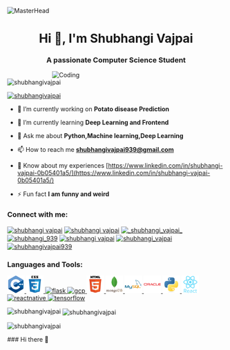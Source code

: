 ![MasterHead](https://media.tenor.com/4ryx66tWEhcAAAAd/pixel-study.gif)
<h1 align="center">Hi 👋, I'm Shubhangi Vajpai</h1>
<h3 align="center">A passionate Computer Science Student</h3>
<img align="right" alt="Coding" width="400"  src="https://mir-s3-cdn-cf.behance.net/project_modules/disp/601014116770475.6068beff4640a.gif">

<p align="left"> <img src="https://komarev.com/ghpvc/?username=shubhangivajpai&label=Profile%20views&color=0e75b6&style=flat" alt="shubhangivajpai" /> </p>

<p align="left"> <a href="https://github.com/ryo-ma/github-profile-trophy"><img src="https://github-profile-trophy.vercel.app/?username=shubhangivajpai" alt="shubhangivajpai" /></a> </p>

- 🔭 I’m currently working on **Potato disease Prediction**

- 🌱 I’m currently learning **Deep Learning and Frontend**

- 💬 Ask me about **Python,Machine learning,Deep Learning**

- 📫 How to reach me **shubhangivajpai939@gmail.com**

- 📄 Know about my experiences [https://www.linkedin.com/in/shubhangi-vajpai-0b05401a5/](https://www.linkedin.com/in/shubhangi-vajpai-0b05401a5/)

- ⚡ Fun fact **I am funny and weird**

<h3 align="left">Connect with me:</h3>
<p align="left">
<a href="https://linkedin.com/in/shubhangi vajpai" target="blank"><img align="center" src="https://raw.githubusercontent.com/rahuldkjain/github-profile-readme-generator/master/src/images/icons/Social/linked-in-alt.svg" alt="shubhangi vajpai" height="30" width="40" /></a>
<a href="https://kaggle.com/shubhangi vajpai" target="blank"><img align="center" src="https://raw.githubusercontent.com/rahuldkjain/github-profile-readme-generator/master/src/images/icons/Social/kaggle.svg" alt="shubhangi vajpai" height="30" width="40" /></a>
<a href="https://instagram.com/_shubhangi_vajpai_" target="blank"><img align="center" src="https://raw.githubusercontent.com/rahuldkjain/github-profile-readme-generator/master/src/images/icons/Social/instagram.svg" alt="_shubhangi_vajpai_" height="30" width="40" /></a>
<a href="https://www.codechef.com/users/shubhangi_939" target="blank"><img align="center" src="https://cdn.jsdelivr.net/npm/simple-icons@3.1.0/icons/codechef.svg" alt="shubhangi_939" height="30" width="40" /></a>
<a href="https://www.hackerrank.com/shubhangi vajpai" target="blank"><img align="center" src="https://raw.githubusercontent.com/rahuldkjain/github-profile-readme-generator/master/src/images/icons/Social/hackerrank.svg" alt="shubhangi vajpai" height="30" width="40" /></a>
<a href="https://www.leetcode.com/shubhangi_vajpai" target="blank"><img align="center" src="https://raw.githubusercontent.com/rahuldkjain/github-profile-readme-generator/master/src/images/icons/Social/leet-code.svg" alt="shubhangi_vajpai" height="30" width="40" /></a>
<a href="https://auth.geeksforgeeks.org/user/shubhangivajpai939" target="blank"><img align="center" src="https://raw.githubusercontent.com/rahuldkjain/github-profile-readme-generator/master/src/images/icons/Social/geeks-for-geeks.svg" alt="shubhangivajpai939" height="30" width="40" /></a>
</p>

<h3 align="left">Languages and Tools:</h3>
<p align="left"> <a href="https://www.w3schools.com/cpp/" target="_blank" rel="noreferrer"> <img src="https://raw.githubusercontent.com/devicons/devicon/master/icons/cplusplus/cplusplus-original.svg" alt="cplusplus" width="40" height="40"/> </a> <a href="https://www.w3schools.com/css/" target="_blank" rel="noreferrer"> <img src="https://raw.githubusercontent.com/devicons/devicon/master/icons/css3/css3-original-wordmark.svg" alt="css3" width="40" height="40"/> </a> <a href="https://flask.palletsprojects.com/" target="_blank" rel="noreferrer"> <img src="https://www.vectorlogo.zone/logos/pocoo_flask/pocoo_flask-icon.svg" alt="flask" width="40" height="40"/> </a> <a href="https://cloud.google.com" target="_blank" rel="noreferrer"> <img src="https://www.vectorlogo.zone/logos/google_cloud/google_cloud-icon.svg" alt="gcp" width="40" height="40"/> </a> <a href="https://www.w3.org/html/" target="_blank" rel="noreferrer"> <img src="https://raw.githubusercontent.com/devicons/devicon/master/icons/html5/html5-original-wordmark.svg" alt="html5" width="40" height="40"/> </a> <a href="https://www.mongodb.com/" target="_blank" rel="noreferrer"> <img src="https://raw.githubusercontent.com/devicons/devicon/master/icons/mongodb/mongodb-original-wordmark.svg" alt="mongodb" width="40" height="40"/> </a> <a href="https://www.mysql.com/" target="_blank" rel="noreferrer"> <img src="https://raw.githubusercontent.com/devicons/devicon/master/icons/mysql/mysql-original-wordmark.svg" alt="mysql" width="40" height="40"/> </a> <a href="https://www.oracle.com/" target="_blank" rel="noreferrer"> <img src="https://raw.githubusercontent.com/devicons/devicon/master/icons/oracle/oracle-original.svg" alt="oracle" width="40" height="40"/> </a> <a href="https://www.python.org" target="_blank" rel="noreferrer"> <img src="https://raw.githubusercontent.com/devicons/devicon/master/icons/python/python-original.svg" alt="python" width="40" height="40"/> </a> <a href="https://reactjs.org/" target="_blank" rel="noreferrer"> <img src="https://raw.githubusercontent.com/devicons/devicon/master/icons/react/react-original-wordmark.svg" alt="react" width="40" height="40"/> </a> <a href="https://reactnative.dev/" target="_blank" rel="noreferrer"> <img src="https://reactnative.dev/img/header_logo.svg" alt="reactnative" width="40" height="40"/> </a> <a href="https://www.tensorflow.org" target="_blank" rel="noreferrer"> <img src="https://www.vectorlogo.zone/logos/tensorflow/tensorflow-icon.svg" alt="tensorflow" width="40" height="40"/> </a> </p>

<p><img align="left" src="https://github-readme-stats.vercel.app/api/top-langs?username=shubhangivajpai&show_icons=true&locale=en&layout=compact" alt="shubhangivajpai" /></p>

<p>&nbsp;<img align="center" src="https://github-readme-stats.vercel.app/api?username=shubhangivajpai&show_icons=true&locale=en" alt="shubhangivajpai" /></p>

<p><img align="center" src="https://github-readme-streak-stats.herokuapp.com/?user=shubhangivajpai&" alt="shubhangivajpai" /></p>
### Hi there 👋

<!--
**shubhangivajpai/shubhangivajpai** is a ✨ _special_ ✨ repository because its `README.md` (this file) appears on your GitHub profile.

Here are some ideas to get you started:

- 🔭 I’m currently working on ...
- 🌱 I’m currently learning ...
- 👯 I’m looking to collaborate on ...
- 🤔 I’m looking for help with ...
- 💬 Ask me about ...
- 📫 How to reach me: ...
- 😄 Pronouns: ...
- ⚡ Fun fact: ...
-->
